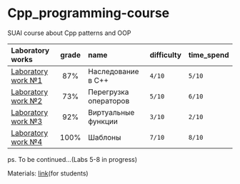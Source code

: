 # Cpp_programming-course

SUAI course about Cpp patterns and OOP

| Laboratory works | grade | name                  | difficulty | time_spend | 
|:------------- |:-----:|:----------------------|:-----------|:-----------|
| [Laboratory work №1](https://github.com/gr1shan1a/Cpp_programming-course/tree/main/lab1) |  87%  | Наследование в C++    | `4/10`      | `5/10`       |
| [Laboratory work №2](https://github.com/gr1shan1a/Cpp_programming-course/tree/main/lab2) |  73%  | Перегрузка операторов | `5/10`       | `6/10`       |
| [Laboratory work №3](https://github.com/gr1shan1a/Cpp_programming-course/tree/main/lab3) |  92%  | Виртуальные функции   | `3/10`       | `2/10`       |
| [Laboratory work №4](https://github.com/gr1shan1a/Cpp_programming-course/tree/main/lab4) | 100%  | Шаблоны               | `7/10`       | `8/10`       |

ps. To be continued...(Labs 5-8 in progress)


Materials: [link](https://pro.guap.ru/inside/student/materials/d5a46fdff874ecd09999f209598f8e8e/download)(for students)

